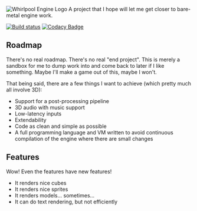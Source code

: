![Whirlpool Engine Logo](https://user-images.githubusercontent.com/12881812/39068823-8e4cf666-44d5-11e8-87ff-65ff17d14fd2.png)
A project that I hope will let me get closer to bare-metal engine work.

[![Build status](https://ci.appveyor.com/api/projects/status/t4y74on4e96vstg3?svg=true)](https://ci.appveyor.com/project/LetsRaceBwoi/engine)
[![Codacy Badge](https://api.codacy.com/project/badge/Grade/c1144699f9ae4d258a99d66b1379f3b8)](https://www.codacy.com/app/LetsRaceBwoi/engine?utm_source=github.com&amp;utm_medium=referral&amp;utm_content=whirlpool-engine/engine&amp;utm_campaign=Badge_Grade)

## Roadmap
There's no real roadmap.  There's no real "end project".  This is merely a sandbox for me to dump work into and come back to later if I like something.  Maybe I'll make a game out of this, maybe I won't.

That being said, there are a few things I want to achieve (which pretty much all involve 3D):

- Support for a post-processing pipeline
- 3D audio with music support
- Low-latency inputs
- Extendability
- Code as clean and simple as possible
- A full programming language and VM written to avoid continuous compilation of the engine where there are small changes

## Features
Wow! Even the features have new features!

- It renders nice cubes
- It renders nice sprites
- It renders models... sometimes...
- It can do text rendering, but not efficiently